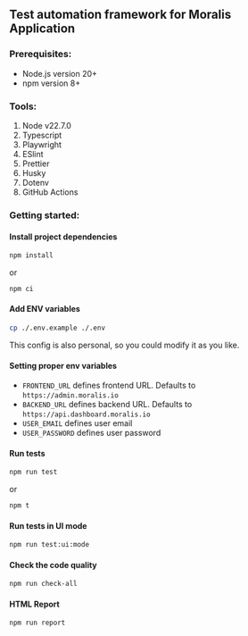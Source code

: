 ## Test automation framework for Moralis Application

### Prerequisites:

- Node.js version 20+
- npm version 8+

### Tools:

1. Node v22.7.0
2. Typescript
3. Playwright
4. ESlint
5. Prettier
6. Husky
7. Dotenv
8. GitHub Actions

### Getting started:

#### Install project dependencies

```bash
npm install
```

or

```bash
npm ci
```

#### Add ENV variables

```bash
cp ./.env.example ./.env
```

This config is also personal, so you could modify it as you like.

#### Setting proper env variables

- `FRONTEND_URL` defines frontend URL. Defaults to `https://admin.moralis.io`
- `BACKEND_URL` defines backend URL. Defaults to `https://api.dashboard.moralis.io`
- `USER_EMAIL` defines user email
- `USER_PASSWORD` defines user password

#### Run tests

```bash
npm run test
```

or

```bash
npm t
```

#### Run tests in UI mode

```bash
npm run test:ui:mode
```

#### Check the code quality

```bash
npm run check-all
```

#### HTML Report

```bash
npm run report
```
